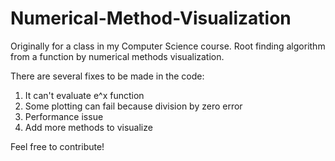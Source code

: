 # Numerical-Method-Visualization
Originally for a class in my Computer Science course.
Root finding algorithm from a function by numerical methods visualization.

There are several fixes to be made in the code:
  1. It can't evaluate e^x function
  2. Some plotting can fail because division by zero error
  3. Performance issue
  4. Add more methods to visualize
  
Feel free to contribute!
